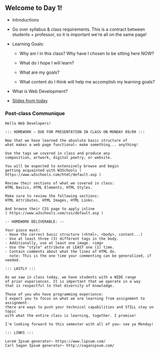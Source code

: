 ## Welcome to Day 1!

* Introductions

* Go over syllabus & class requirements. This is a contract between students + professor, so it is important we're all on the same page!

* Learning Goals:
  * Why am I in this class? Why have I chosen to be sitting here NOW?

  * What do I hope I will learn?

  * What are my goals?

  * What content do I think will help me accomplish my learning goals?

* What is Web Development?

* [Slides from today](https://docs.google.com/presentation/d/1xUyn2fCw0eY05uulNM33B-gNWwcjqadEzm6MkdIs3ag/edit?usp=sharing)


### Post-class Communique
```
Hello Web Developers!

::: HOMEWORK – DUE FOR PRESENTATION IN CLASS ON MONDAY 09/09 :::

Now that we have learned the absolute basic structure of
what makes a web page functional– make something... anything!

Use the tags we covered in class and produce any
composition, artwork, digital poetry, or website.

You will be expected to extensively browse and begin
getting acquainted with W3Schools ( https://www.w3schools.com/html/default.asp )

Review their sections of what we covered in class:
HTML Basics, HTML Elements, HTML Styles.

Make sure to review the following sections:
HTML Attributes, HTML Images, HTML Links.

And browse their CSS page to apply inline
( https://www.w3schools.com/css/default.asp )

-- HOMEWORK DELIVERABLE: --

Your piece must:
- Have the correct basic structure (<html>, <body>, content...)
- Use at least three (3) different tags in the body.
- Additionally, use at least one image. <img>
- Use the "style" attribute at LEAST one (1) time.
- Contain comments about what the lines of HTML do.
  note: This is the one time your commenting can be generalized, if needed.

::: LASTLY :::

As we saw in class today, we have students with a WIDE range
of prior experiences. It is important that we operate in a way
that is respectful to that diversity of knowledge.

Those of you who have programming experience:
I expect you to focus on what we are learning from assignment to assignment-
there are ways to push your technical capabilities and STILL stay on topic
with what the entire class is learning, together. I promise!

I'm looking forward to this semester with all of you– see ya Monday!

::: LINKS :::

Lorem Ipsum generator– https://www.lipsum.com/
Carl Sagan Ipsum generator– http://saganipsum.com/
```
